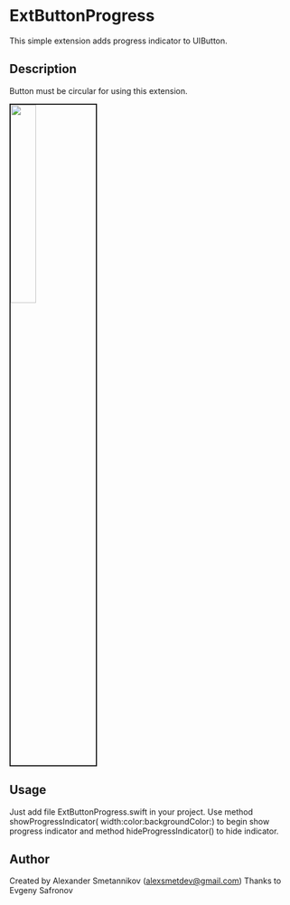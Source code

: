 # ExtButtonProgress
This simple extension adds progress indicator to UIButton. 

## Description
Button must be circular for using this extension.

<img width=30% border="2" src="https://cloud.githubusercontent.com/assets/25868364/24117451/56ee5b30-0dbb-11e7-937a-978c981eb292.png" />





## Usage
Just add file ExtButtonProgress.swift in your project.
Use method showProgressIndicator( width:color:backgroundColor:) to begin show progress indicator
and method hideProgressIndicator() to hide indicator.

## Author
Created by Alexander Smetannikov (alexsmetdev@gmail.com)
Thanks to Evgeny Safronov
